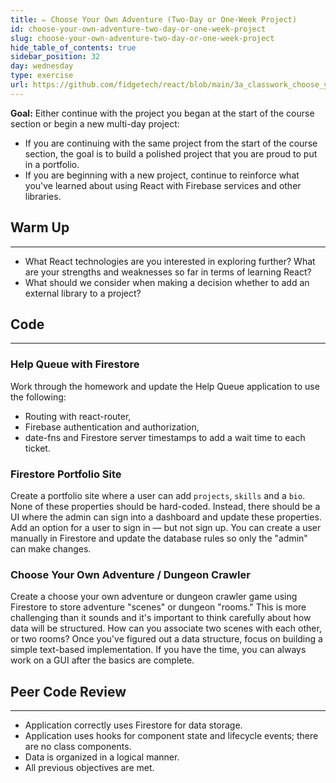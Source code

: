 ```yaml
---
title: ✏️ Choose Your Own Adventure (Two-Day or One-Week Project)
id: choose-your-own-adventure-two-day-or-one-week-project
slug: choose-your-own-adventure-two-day-or-one-week-project
hide_table_of_contents: true
sidebar_position: 32
day: wednesday
type: exercise
url: https://github.com/fidgetech/react/blob/main/3a_classwork_choose_your_own_adventure.md
---
```


**Goal:** Either continue with the project you began at the start of the course section or begin a new multi-day project:

*  If you are continuing with the same project from the start of the course section, the goal is to build a polished project that you are proud to put in a portfolio. 
* If you are beginning with a new project, continue to reinforce what you've learned about using React with Firebase services and other libraries.

## Warm Up
---

* What React technologies are you interested in exploring further? What are your strengths and weaknesses so far in terms of learning React?
* What should we consider when making a decision whether to add an external library to a project?

## Code
---

### Help Queue with Firestore

Work through the homework and update the Help Queue application to use the following:

* Routing with react-router, 
* Firebase authentication and authorization, 
* date-fns and Firestore server timestamps to add a wait time to each ticket.

### Firestore Portfolio Site

Create a portfolio site where a user can add `projects`, `skills` and a `bio`. None of these properties should be hard-coded. Instead, there should be a UI where the admin can sign into a dashboard and update these properties. Add an option for a user to sign in — but not sign up. You can create a user manually in Firestore and update the database rules so only the "admin" can make changes.

### Choose Your Own Adventure / Dungeon Crawler

Create a choose your own adventure or dungeon crawler game using Firestore to store adventure "scenes" or dungeon "rooms." This is more challenging than it sounds and it's important to think carefully about how data will be structured. How can you associate two scenes with each other, or two rooms? Once you've figured out a data structure, focus on building a simple text-based implementation. If you have the time, you can always work on a GUI after the basics are complete.

## Peer Code Review
---

* Application correctly uses Firestore for data storage.
* Application uses hooks for component state and lifecycle events; there are no class components.
* Data is organized in a logical manner.
* All previous objectives are met.